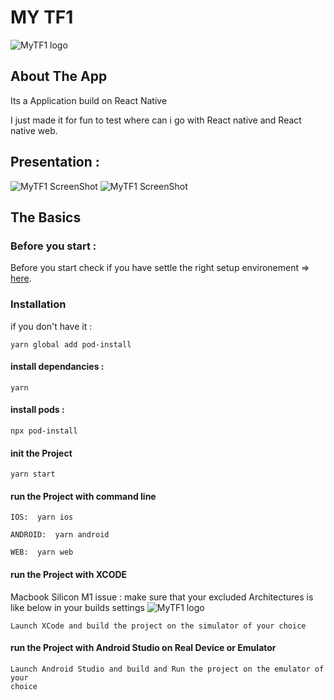 # MY TF1

![MyTF1 logo](https://res.cloudinary.com/dlpalbban/image/upload/c_fill,w_100//v1633278986/MyTF1%20Test%20Project/Icon_jvg5uf.png)


## About The App
Its a Application build on React Native

I just made it for fun to test where can i go with React native and React native web.

## Presentation :

![MyTF1 ScreenShot](https://res.cloudinary.com/dlpalbban/image/upload/v1633278969/MyTF1%20Test%20Project/Capture_d_%C3%A9cran_2021-10-03_%C3%A0_18.24.12_owfzah.png)
![MyTF1 ScreenShot](https://res.cloudinary.com/dlpalbban/image/upload/v1633278953/MyTF1%20Test%20Project/Capture_d_%C3%A9cran_2021-10-03_%C3%A0_18.27.32_zr4dnd.png)

## The Basics
### Before you start :
Before you start check if you have settle the right setup environement => [here](https://reactnative.dev/docs/environment-setup).

### Installation
if you don't have it :
```
yarn global add pod-install 
```

#### install dependancies :
```
yarn
```

#### install pods :
```
npx pod-install
```

#### init the Project
```
yarn start
```

#### run the Project with command line

```
IOS:  yarn ios
```
```
ANDROID:  yarn android
```
```
WEB:  yarn web
```
#### run the Project with XCODE
Macbook Silicon M1 issue : make sure that your excluded Architectures is like below in your builds settings
	![MyTF1 logo](https://res.cloudinary.com/yagicdnf/image/upload/v1621896679/technical%20test/Capture_d_%C3%A9cran_2021-05-25_%C3%A0_00.50.23.png)


```
Launch XCode and build the project on the simulator of your choice
```

#### run the Project with Android Studio on Real Device or Emulator

```
Launch Android Studio and build and Run the project on the emulator of your
choice
```

